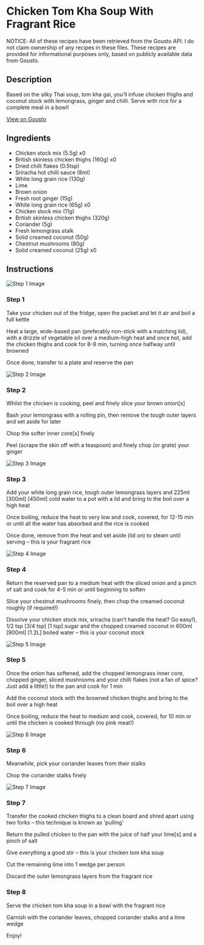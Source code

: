 # Chicken Tom Kha Soup With Fragrant Rice

NOTICE: All of these recipes have been retrieved from the Gousto API. I do not claim ownership of any recipes in these files. These recipes are provided for informational purposes only, based on publicly available data from Gousto.

## Description

Based on the silky Thai soup, tom kha gai, you’ll infuse chicken thighs and coconut stock with lemongrass, ginger and chilli. Serve with rice for a complete meal in a bowl!

[View on Gousto](https://www.gousto.co.uk/recipes/cookbook/chicken-tom-kha-soup-with-basmati-rice)

## Ingredients

- Chicken stock mix (5.5g) x0
- British skinless chicken thighs (160g) x0
- Dried chilli flakes (0.5tsp)
- Sriracha hot chilli sauce (8ml)
- White long grain rice (130g)
- Lime
- Brown onion
- Fresh root ginger (15g)
- White long grain rice (65g) x0
- Chicken stock mix (11g)
- British skinless chicken thighs (320g)
- Coriander (5g)
- Fresh lemongrass stalk
- Solid creamed coconut (50g)
- Chestnut mushrooms (80g)
- Solid creamed coconut (25g) x0

## Instructions

![Step 1 Image](https://production-media.gousto.co.uk/cms/recipe-step-image/step-1-1583490325477-x200.jpg)

### Step 1

Take your chicken out of the fridge, open the packet and let it air and boil a full kettle

Heat a large, wide-based pan (preferably non-stick with a matching lid), with a drizzle of vegetable oil over a medium-high heat and once hot, add the chicken thighs and cook for 8-9 min, turning once halfway until browned

Once done, transfer to a plate and reserve the pan

![Step 2 Image](https://production-media.gousto.co.uk/cms/recipe-step-image/step-2-1583490329136-x200.jpg)

### Step 2

Whilst the chicken is cooking, peel and finely slice your brown onion[s]

Bash your lemongrass with a rolling pin, then remove the tough outer layers and set aside for later

Chop the softer inner core[s] finely

Peel (scrape the skin off with a teaspoon) and finely chop (or grate) your ginger

![Step 3 Image](https://production-media.gousto.co.uk/cms/recipe-step-image/step-3-1583490332843-x200.jpg)

### Step 3

Add your white long grain rice, tough outer lemongrass layers and 225ml <span class="text-purple">[300ml]</span><span class="text-danger"> [450ml]</span> cold water to a pot with a lid and bring to the boil over a high heat

Once boiling, reduce the heat to very low and cook, covered, for 12-15 min or until all the water has absorbed and the rice is cooked

Once done, remove from the heat and set aside (lid on) to steam until serving – this is your fragrant rice

![Step 4 Image](https://production-media.gousto.co.uk/cms/recipe-step-image/step-4-1583490336714-x200.jpg)

### Step 4

Return the reserved pan to a medium heat with the sliced onion and a pinch of salt and cook for 4-5 min or until beginning to soften

Slice your chestnut mushrooms finely, then chop the creamed coconut roughly (if required!)

Dissolve your chicken stock mix, sriracha (can't handle the heat? Go easy!), 1/2 tsp <span class="text-purple">[3/4 tsp]</span> <span class="text-danger">[1 tsp]</span> sugar and the chopped creamed coconut in 600ml <span class="text-purple">[900ml]</span> <span class="text-danger">[1.2L]</span> boiled water – this is your coconut stock

![Step 5 Image](https://production-media.gousto.co.uk/cms/recipe-step-image/step-5-1583490340343-x200.jpg)

### Step 5

Once the onion has softened, add the chopped lemongrass inner core, chopped ginger, sliced mushrooms and your chilli flakes (not a fan of spice? Just add a little!) to the pan and cook for 1 min

Add the coconut stock with the browned chicken thighs and bring to the boil over a high heat

Once boiling, reduce the heat to medium and cook, covered, for 10 min or until the chicken is cooked through (no pink meat!)

![Step 6 Image](https://production-media.gousto.co.uk/cms/recipe-step-image/step-6-1583490344986-x200.jpg)

### Step 6

Meanwhile, pick your coriander leaves from their stalks

Chop the coriander stalks finely

![Step 7 Image](https://production-media.gousto.co.uk/cms/recipe-step-image/step-7-1583490348450-x200.jpg)

### Step 7

Transfer the cooked chicken thighs to a clean board and shred apart using two forks – this technique is known as 'pulling'

Return the pulled chicken to the pan with the juice of half your lime[s] and a pinch of salt

Give everything a good stir – this is your chicken tom kha soup

Cut the remaining lime into 1 wedge per person

Discard the outer lemongrass layers from the fragrant rice

### Step 8

Serve the chicken tom kha soup in a bowl with the fragrant rice

Garnish with the coriander leaves, chopped coriander stalks and a lime wedge

Enjoy!

